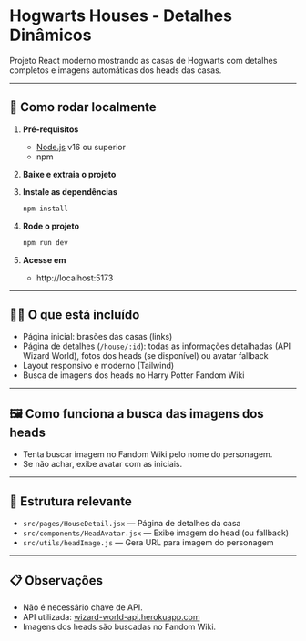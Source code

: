 # Hogwarts Houses - Detalhes Dinâmicos

Projeto React moderno mostrando as casas de Hogwarts com detalhes completos e imagens automáticas dos heads das casas.

---

## 🚀 Como rodar localmente

1. **Pré-requisitos**
   - [Node.js](https://nodejs.org/) v16 ou superior
   - npm

2. **Baixe e extraia o projeto**

3. **Instale as dependências**
   ```bash
   npm install
   ```

4. **Rode o projeto**
   ```bash
   npm run dev
   ```

5. **Acesse em**
   - http://localhost:5173

---

## 🧙‍♂️ O que está incluído

- Página inicial: brasões das casas (links)
- Página de detalhes (`/house/:id`): todas as informações detalhadas (API Wizard World), fotos dos heads (se disponível) ou avatar fallback
- Layout responsivo e moderno (Tailwind)
- Busca de imagens dos heads no Harry Potter Fandom Wiki

---

## 🖼️ Como funciona a busca das imagens dos heads

- Tenta buscar imagem no Fandom Wiki pelo nome do personagem.
- Se não achar, exibe avatar com as iniciais.

---

## 📁 Estrutura relevante

- `src/pages/HouseDetail.jsx` — Página de detalhes da casa
- `src/components/HeadAvatar.jsx` — Exibe imagem do head (ou fallback)
- `src/utils/headImage.js` — Gera URL para imagem do personagem

---

## 📋 Observações

- Não é necessário chave de API.
- API utilizada: [wizard-world-api.herokuapp.com](https://wizard-world-api.herokuapp.com/Houses)
- Imagens dos heads são buscadas no Fandom Wiki.